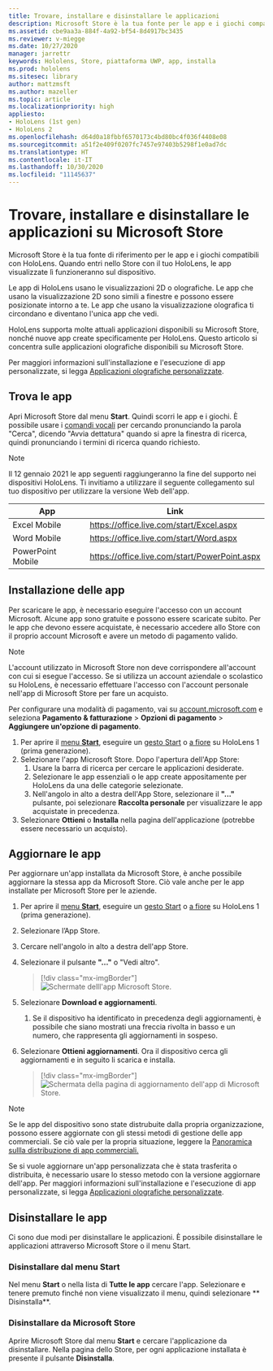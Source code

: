 ```yaml
---
title: Trovare, installare e disinstallare le applicazioni
description: Microsoft Store è la tua fonte per le app e i giochi compatibili con HoloLens.  Impara di più su come trovare, installare e disinstallare le app olografiche.
ms.assetid: cbe9aa3a-884f-4a92-bf54-8d4917bc3435
ms.reviewer: v-miegge
ms.date: 10/27/2020
manager: jarrettr
keywords: Hololens, Store, piattaforma UWP, app, installa
ms.prod: hololens
ms.sitesec: library
author: mattzmsft
ms.author: mazeller
ms.topic: article
ms.localizationpriority: high
appliesto:
- HoloLens (1st gen)
- HoloLens 2
ms.openlocfilehash: d64d0a18fbbf6570173c4bd80bc4f036f4408e08
ms.sourcegitcommit: a51f2e409f0207fc7457e97403b5298f1e0ad7dc
ms.translationtype: HT
ms.contentlocale: it-IT
ms.lasthandoff: 10/30/2020
ms.locfileid: "11145637"
---
```

# Trovare, installare e disinstallare le applicazioni su Microsoft Store

Microsoft Store è la tua fonte di riferimento per le app e i giochi compatibili con HoloLens. Quando entri nello Store con il tuo HoloLens, le app visualizzate lì funzioneranno sul dispositivo.

Le app di HoloLens usano le visualizzazioni 2D o olografiche. Le app che usano la visualizzazione 2D sono simili a finestre e possono essere posizionate intorno a te. Le app che usano la visualizzazione olografica ti circondano e diventano l'unica app che vedi.

HoloLens supporta molte attuali applicazioni disponibili su Microsoft Store, nonché nuove app create specificamente per HoloLens.  Questo articolo si concentra sulle applicazioni olografiche disponibili su Microsoft Store.

Per maggiori informazioni sull'installazione e l'esecuzione di app personalizzate, si legga [Applicazioni olografiche personalizzate](holographic-custom-apps.md).

## Trova le app

Apri Microsoft Store dal menu **Start**. Quindi scorri le app e i giochi. È possibile usare i [comandi vocali](hololens-cortana.md) per cercando pronunciando la parola "Cerca", dicendo "Avvia dettatura" quando si apre la finestra di ricerca, quindi pronunciando i termini di ricerca quando richiesto.

> [!NOTE]
> Il 12 gennaio 2021 le app seguenti raggiungeranno la fine del supporto nei dispositivi HoloLens. Ti invitiamo a utilizzare il seguente collegamento sul tuo dispositivo per utilizzare la versione Web dell'app.

| App        | Link                                          |
|------------|-----------------------------------------------|
| Excel Mobile      | https://office.live.com/start/Excel.aspx      |
| Word Mobile       | https://office.live.com/start/Word.aspx       |
| PowerPoint Mobile | https://office.live.com/start/PowerPoint.aspx |

## Installazione delle app

Per scaricare le app, è necessario eseguire l'accesso con un account Microsoft. Alcune app sono gratuite e possono essere scaricate subito. Per le app che devono essere acquistate, è necessario accedere allo Store con il proprio account Microsoft e avere un metodo di pagamento valido.
> [!NOTE]
> L'account utilizzato in Microsoft Store non deve corrispondere all'account con cui si esegue l'accesso. Se si utilizza un account aziendale o scolastico su HoloLens, è necessario effettuare l'accesso con l'account personale nell'app di Microsoft Store per fare un acquisto. 

Per configurare una modalità di pagamento, vai su [ account.microsoft.com](https://account.microsoft.com/) e seleziona **Pagamento & fatturazione** > **Opzioni di pagamento** > **Aggiungere un'opzione di pagamento**.

1. Per aprire il [menu **Start**](holographic-home.md), eseguire un [gesto Start](https://docs.microsoft.com/hololens/hololens2-basic-usage#start-gesture) o [ a fiore](hololens1-basic-usage.md) su HoloLens 1 (prima generazione).
1. Selezionare l'app Microsoft Store. Dopo l'apertura dell'App Store:
   1. Usare la barra di ricerca per cercare le applicazioni desiderate. 
   1. Selezionare le app essenziali o le app create appositamente per HoloLens da una delle categorie selezionate.
   1. Nell'angolo in alto a destra dell'App Store, selezionare il **"..."** pulsante, poi selezionare **Raccolta personale** per visualizzare le app acquistate in precedenza.
1. Selezionare **Ottieni** o **Installa** nella pagina dell'applicazione (potrebbe essere necessario un acquisto).

## Aggiornare le app
Per aggiornare un'app installata da Microsoft Store, è anche possibile aggiornare la stessa app da Microsoft Store. Ciò vale anche per le app installate per Microsoft Store per le aziende. 
1. Per aprire il [menu **Start**](holographic-home.md), eseguire un [gesto Start](https://docs.microsoft.com/hololens/hololens2-basic-usage#start-gesture) o [ a fiore](hololens1-basic-usage.md) su HoloLens 1 (prima generazione).
1. Selezionare l’App Store.
1. Cercare nell'angolo in alto a destra dell'app Store. 
1. Selezionare il pulsante **"..."** o "Vedi altro".

   > [!div class="mx-imgBorder"]
   > ![Schermate delll'app Microsoft Store.](images/store-update-1.png)

1. Selezionare **Download e aggiornamenti**.
    1. Se il dispositivo ha identificato in precedenza degli aggiornamenti, è possibile che siano mostrati una freccia rivolta in basso e un numero, che rappresenta gli aggiornamenti in sospeso.
1. Selezionare **Ottieni aggiornamenti**. Ora il dispositivo cerca gli aggiornamenti e in seguito li scarica e installa. 
 
   > [!div class="mx-imgBorder"]
   > ![Schermata della pagina di aggiornamento dell'app di Microsoft Store.](images/store-update-2.png.jpg)

> [!NOTE]
> Se le app del dispositivo sono state distrubuite dalla propria organizzazione, possono essere aggiornate con gli stessi metodi di gestione delle app commerciali. Se ciò vale per la propria situazione, leggere la [Panoramica sullla distribuzione di app commerciali.](app-deploy-overview.md)
>
> Se si vuole aggiornare un'app personalizzata che è stata trasferita o distribuita, è necessario usare lo stesso metodo con la versione aggiornare dell'app. Per maggiori informazioni sull'installazione e l'esecuzione di app personalizzate, si legga [Applicazioni olografiche personalizzate](holographic-custom-apps.md).

## Disinstallare le app

Ci sono due modi per disinstallare le applicazioni.  È possibile disinstallare le applicazioni attraverso Microsoft Store o il menu Start.

### Disinstallare dal menu Start

Nel menu **Start** o nella lista di **Tutte le app** cercare l'app. Selezionare e tenere premuto finché non viene visualizzato il menu, quindi selezionare ** Disinstalla**.

### Disinstallare da Microsoft Store

Aprire Microsoft Store dal menu **Start** e cercare l'applicazione da disinstallare.  Nella pagina dello Store, per ogni applicazione installata è presente il pulsante **Disinstalla**.
